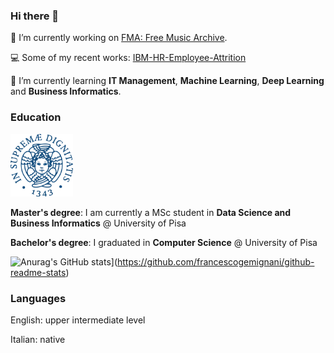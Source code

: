 ### Hi there 👋

🔭 I’m currently working on [FMA: Free Music Archive](https://github.com/mdeff/fma).

💻 Some of my recent works: [IBM-HR-Employee-Attrition](https://github.com/francescogemignani/IBM-HR-Employee-Attrition)

🌱 I’m currently learning <b>IT Management</b>, <b>Machine Learning</b>, <b>Deep Learning</b> and <b>Business Informatics</b>.



### Education
<img src="unipi_logo.png" width=100 height=100>

<b>Master's degree</b>: I am currently a MSc student in <b>Data Science and Business Informatics</b> @ University of Pisa

<b>Bachelor's degree</b>: I graduated in <b>Computer Science</b> @ University of Pisa

![Anurag's GitHub stats](https://github-readme-stats.vercel.app/api?username=francescogemignani)](https://github.com/francescogemignani/github-readme-stats)

### Languages
English: upper intermediate level

Italian: native


<!--
**francescogemignani/francescogemignani** is a ✨ _special_ ✨ repository because its `README.md` (this file) appears on your GitHub profile.

Here are some ideas to get you started:

- 🔭 I’m currently working on ...
- 🌱 I’m currently learning ...
- 👯 I’m looking to collaborate on ...
- 🤔 I’m looking for help with ...
- 💬 Ask me about ...
- 📫 How to reach me: ...
- 😄 Pronouns: ...
- ⚡ Fun fact: ...
-->
